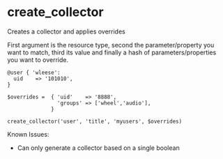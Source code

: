 create_collector
================

Creates a collector and applies overrides

First argument is the resource type, second the parameter/property you want to match, third its 
value and finally a hash of parameters/properties you want to override.

```
@user { 'wleese':
  uid    => '101010',
}

$overrides =  { 'uid'    => '8888',
                'groups' => ['wheel','audio'],
              }

create_collector('user', 'title', 'myusers', $overrides)
```

Known Issues:
- Can only generate a collector based on a single boolean
